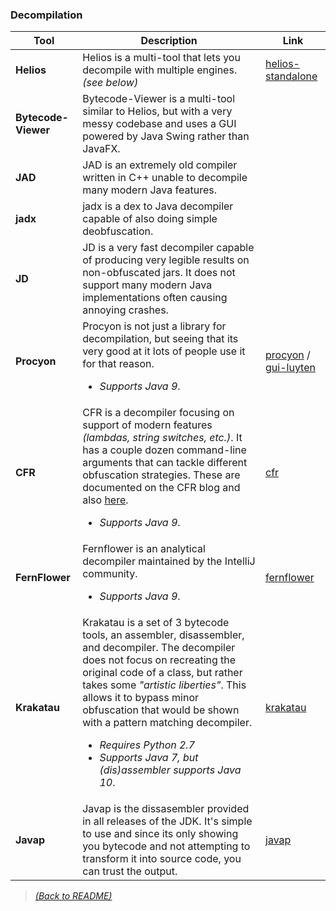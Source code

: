 ### Decompilation

| Tool  | Description  | Link |
|-------|--------------|------|
| **Helios** | Helios is a multi-tool that lets you decompile with multiple engines. _(see below)_ | [helios-standalone](https://github.com/helios-decompiler/standalone-app)
| **Bytecode-Viewer** | Bytecode-Viewer is a multi-tool similar to Helios, but with a very messy codebase and uses a GUI powered by Java Swing rather than JavaFX. |
| **JAD** | JAD is an extremely old compiler written in C++ unable to decompile many modern Java features. |
| **jadx** | jadx is a dex to Java decompiler capable of also doing simple deobfuscation. |
| **JD** | JD is a very fast decompiler capable of producing very legible results on non-obfuscated jars. It does not support many modern Java implementations often causing annoying crashes. |
| **Procyon** | Procyon is not just a library for decompilation, but seeing that its very good at it lots of people use it for that reason.<ul><li> _Supports Java 9_.</li></ul>  | [procyon](https://bitbucket.org/mstrobel/procyon/src/default/) / [gui-luyten](https://github.com/deathmarine/Luyten) |
| **CFR** | CFR is a decompiler focusing on support of modern features _(lambdas, string switches, etc.)_. It has a couple dozen command-line arguments that can tackle different obfuscation strategies. These are documented on the CFR blog and also [here](https://col-e.github.io/Recaf/cfr.html).<ul><li>_Supports Java 9_.</li></ul> | [cfr](http://www.benf.org/other/cfr/) |
| **FernFlower** | Fernflower is an analytical decompiler maintained by the IntelliJ community.<ul><li>_Supports Java 9_.</li></ul> | [fernflower](https://github.com/JetBrains/intellij-community/tree/master/plugins/java-decompiler/engine) |
| **Krakatau** | Krakatau is a set of 3 bytecode tools, an assembler, disassembler, and decompiler. The decompiler does not focus on recreating the original code of a class, but rather takes some _"artistic liberties"_. This allows it to bypass minor obfuscation that would be shown with a pattern matching decompiler. <ul><li>_Requires Python 2.7_</li><li>_Supports Java 7, but (dis)assembler supports Java 10_.</li></ul> | [krakatau](https://github.com/Storyyeller/Krakatau) |
| **Javap** | Javap is the dissasembler provided in all releases of the JDK. It's simple to use and since its only showing you bytecode and not attempting to transform it into source code, you can trust the output. | [javap](https://docs.oracle.com/javase/8/docs/technotes/tools/windows/javap.html) | 

> [_(Back to README)_](README.md)